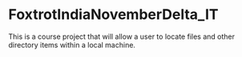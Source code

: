 FoxtrotIndiaNovemberDelta_IT
============================

This is a course project that will allow a user to locate files and other directory items within a local machine. 
